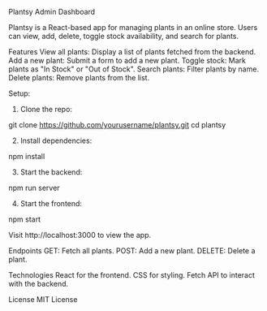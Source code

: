 Plantsy Admin Dashboard
 
Plantsy is a React-based app for managing plants in an online store. Users can view, add, delete, toggle stock availability, and search for plants.

Features
View all plants: Display a list of plants fetched from the backend.
Add a new plant: Submit a form to add a new plant.
Toggle stock: Mark plants as "In Stock" or "Out of Stock".
Search plants: Filter plants by name.
Delete plants: Remove plants from the list.


Setup:

1. Clone the repo:

git clone https://github.com/yourusername/plantsy.git
cd plantsy

2. Install dependencies:

npm install

3. Start the backend:

npm run server

4. Start the frontend:

npm start

Visit http://localhost:3000 to view the app.



Endpoints
GET: Fetch all plants.
POST: Add a new plant.
DELETE: Delete a plant.


Technologies
React for the frontend.
CSS for styling.
Fetch API to interact with the backend.




License
MIT License

